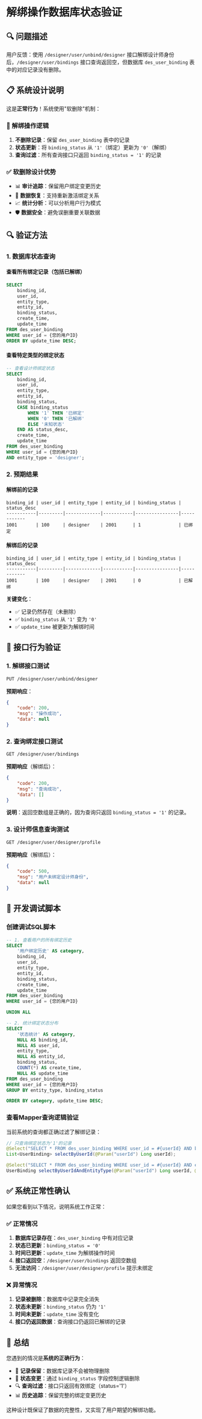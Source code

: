 # 解绑操作数据库状态验证

## 🔍 问题描述

用户反馈：使用 `/designer/user/unbind/designer` 接口解绑设计师身份后，`/designer/user/bindings` 接口查询返回空，但数据库 `des_user_binding` 表中的对应记录没有删除。

## 📋 系统设计说明

这是**正常行为**！系统使用"软删除"机制：

### 🎯 解绑操作逻辑
1. **不删除记录**：保留 `des_user_binding` 表中的记录
2. **状态更新**：将 `binding_status` 从 `'1'`（绑定）更新为 `'0'`（解绑）
3. **查询过滤**：所有查询接口只返回 `binding_status = '1'` 的记录

### ✅ 软删除设计优势
- 📊 **审计追踪**：保留用户绑定变更历史
- 🔄 **数据恢复**：支持重新激活绑定关系
- 📈 **统计分析**：可以分析用户行为模式
- 🛡️ **数据安全**：避免误删重要关联数据

## 🔍 验证方法

### 1. 数据库状态查询

#### 查看所有绑定记录（包括已解绑）
```sql
SELECT 
    binding_id,
    user_id,
    entity_type,
    entity_id,
    binding_status,
    create_time,
    update_time
FROM des_user_binding 
WHERE user_id = {您的用户ID}
ORDER BY update_time DESC;
```

#### 查看特定类型的绑定状态
```sql
-- 查看设计师绑定状态
SELECT 
    binding_id,
    user_id,
    entity_type,
    entity_id,
    binding_status,
    CASE binding_status 
        WHEN '1' THEN '已绑定'
        WHEN '0' THEN '已解绑'
        ELSE '未知状态'
    END AS status_desc,
    create_time,
    update_time
FROM des_user_binding 
WHERE user_id = {您的用户ID} 
AND entity_type = 'designer';
```

### 2. 预期结果

#### 解绑前的记录
```
binding_id | user_id | entity_type | entity_id | binding_status | status_desc
-----------|---------|-------------|-----------|----------------|------------
1001       | 100     | designer    | 2001      | 1              | 已绑定
```

#### 解绑后的记录
```
binding_id | user_id | entity_type | entity_id | binding_status | status_desc
-----------|---------|-------------|-----------|----------------|------------
1001       | 100     | designer    | 2001      | 0              | 已解绑
```

**关键变化**：
- ✅ 记录仍然存在（未删除）
- ✅ `binding_status` 从 `'1'` 变为 `'0'`
- ✅ `update_time` 被更新为解绑时间

## 📝 接口行为验证

### 1. 解绑接口测试
```bash
PUT /designer/user/unbind/designer
```

**预期响应**：
```json
{
    "code": 200,
    "msg": "操作成功",
    "data": null
}
```

### 2. 查询绑定接口测试
```bash
GET /designer/user/bindings
```

**预期响应**（解绑后）：
```json
{
    "code": 200,
    "msg": "查询成功",
    "data": []
}
```

**说明**：返回空数组是正确的，因为查询只返回 `binding_status = '1'` 的记录。

### 3. 设计师信息查询测试
```bash
GET /designer/user/designer/profile
```

**预期响应**（解绑后）：
```json
{
    "code": 500,
    "msg": "用户未绑定设计师身份",
    "data": null
}
```

## 🔧 开发调试脚本

### 创建调试SQL脚本
```sql
-- 1. 查看用户的所有绑定历史
SELECT 
    '用户绑定历史' AS category,
    binding_id,
    user_id,
    entity_type,
    entity_id,
    binding_status,
    create_time,
    update_time
FROM des_user_binding 
WHERE user_id = {您的用户ID}

UNION ALL

-- 2. 统计绑定状态分布
SELECT 
    '状态统计' AS category,
    NULL AS binding_id,
    NULL AS user_id,
    entity_type,
    NULL AS entity_id,
    binding_status,
    COUNT(*) AS create_time,
    NULL AS update_time
FROM des_user_binding 
WHERE user_id = {您的用户ID}
GROUP BY entity_type, binding_status

ORDER BY category, update_time DESC;
```

### 查看Mapper查询逻辑验证
当前系统的查询都正确过滤了解绑记录：

```java
// 只查询绑定状态为'1'的记录
@Select("SELECT * FROM des_user_binding WHERE user_id = #{userId} AND binding_status = '1'")
List<UserBinding> selectByUserId(@Param("userId") Long userId);

@Select("SELECT * FROM des_user_binding WHERE user_id = #{userId} AND entity_type = #{entityType} AND binding_status = '1'")
UserBinding selectByUserIdAndEntityType(@Param("userId") Long userId, @Param("entityType") String entityType);
```

## ✅ 系统正常性确认

如果您看到以下情况，说明系统工作正常：

### ✅ 正常情况
1. **数据库记录存在**：`des_user_binding` 中有对应记录
2. **状态已更新**：`binding_status = '0'`
3. **时间已更新**：`update_time` 为解绑操作时间
4. **接口返回空**：`/designer/user/bindings` 返回空数组
5. **无法访问**：`/designer/user/designer/profile` 提示未绑定

### ❌ 异常情况
1. **记录被删除**：数据库中记录完全消失
2. **状态未更新**：`binding_status` 仍为 `'1'`
3. **时间未更新**：`update_time` 没有变化
4. **接口仍返回数据**：查询接口仍返回已解绑的记录

## 🎯 总结

您遇到的情况是**系统的正确行为**：
- 📁 **记录保留**：数据库记录不会被物理删除
- 🔄 **状态变更**：通过 `binding_status` 字段控制逻辑删除
- 🔍 **查询过滤**：接口只返回有效绑定（status='1'）
- 📊 **历史追踪**：保留完整的绑定变更历史

这种设计既保证了数据的完整性，又实现了用户期望的解绑功能。 